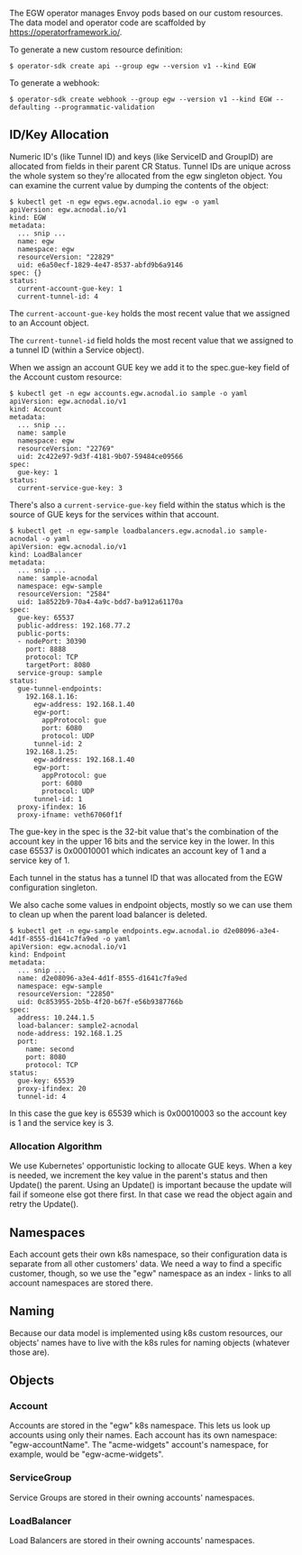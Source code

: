The EGW operator manages Envoy pods based on our custom resources. The
data model and operator code are scaffolded by
https://operatorframework.io/.

To generate a new custom resource definition:
```
$ operator-sdk create api --group egw --version v1 --kind EGW
```

To generate a webhook:
```
$ operator-sdk create webhook --group egw --version v1 --kind EGW --defaulting --programmatic-validation
```

## ID/Key Allocation

Numeric ID's (like Tunnel ID) and keys (like ServiceID and GroupID)
are allocated from fields in their parent CR Status. Tunnel IDs are
unique across the whole system so they're allocated from the egw
singleton object. You can examine the current value by dumping the contents of the object:

```
$ kubectl get -n egw egws.egw.acnodal.io egw -o yaml
apiVersion: egw.acnodal.io/v1
kind: EGW
metadata:
  ... snip ...
  name: egw
  namespace: egw
  resourceVersion: "22829"
  uid: e6a50ecf-1829-4e47-8537-abfd9b6a9146
spec: {}
status:
  current-account-gue-key: 1
  current-tunnel-id: 4
```

The ```current-account-gue-key``` holds the most recent value that we
assigned to an Account object.

The ```current-tunnel-id``` field holds the most recent value that we
assigned to a tunnel ID (within a Service object).

When we assign an account GUE key we add it to the spec.gue-key field
of the Account custom resource:

```
$ kubectl get -n egw accounts.egw.acnodal.io sample -o yaml
apiVersion: egw.acnodal.io/v1
kind: Account
metadata:
  ... snip ...
  name: sample
  namespace: egw
  resourceVersion: "22769"
  uid: 2c422e97-9d3f-4181-9b07-59484ce09566
spec:
  gue-key: 1
status:
  current-service-gue-key: 3
```

There's also a ```current-service-gue-key``` field within the status
which is the source of GUE keys for the services within that account.

```
$ kubectl get -n egw-sample loadbalancers.egw.acnodal.io sample-acnodal -o yaml
apiVersion: egw.acnodal.io/v1
kind: LoadBalancer
metadata:
  ... snip ...
  name: sample-acnodal
  namespace: egw-sample
  resourceVersion: "2584"
  uid: 1a8522b9-70a4-4a9c-bdd7-ba912a61170a
spec:
  gue-key: 65537
  public-address: 192.168.77.2
  public-ports:
  - nodePort: 30390
    port: 8888
    protocol: TCP
    targetPort: 8080
  service-group: sample
status:
  gue-tunnel-endpoints:
    192.168.1.16:
      egw-address: 192.168.1.40
      egw-port:
        appProtocol: gue
        port: 6080
        protocol: UDP
      tunnel-id: 2
    192.168.1.25:
      egw-address: 192.168.1.40
      egw-port:
        appProtocol: gue
        port: 6080
        protocol: UDP
      tunnel-id: 1
  proxy-ifindex: 16
  proxy-ifname: veth67060f1f
```

The gue-key in the spec is the 32-bit value that's the combination of
the account key in the upper 16 bits and the service key in the
lower. In this case 65537 is 0x00010001 which indicates an account key
of 1 and a service key of 1.

Each tunnel in the status has a tunnel ID that was allocated from the
EGW configuration singleton.

We also cache some values in endpoint objects, mostly so we can use
them to clean up when the parent load balancer is deleted.

```
$ kubectl get -n egw-sample endpoints.egw.acnodal.io d2e08096-a3e4-4d1f-8555-d1641c7fa9ed -o yaml
apiVersion: egw.acnodal.io/v1
kind: Endpoint
metadata:
  ... snip ...
  name: d2e08096-a3e4-4d1f-8555-d1641c7fa9ed
  namespace: egw-sample
  resourceVersion: "22850"
  uid: 0c853955-2b5b-4f20-b67f-e56b9387766b
spec:
  address: 10.244.1.5
  load-balancer: sample2-acnodal
  node-address: 192.168.1.25
  port:
    name: second
    port: 8080
    protocol: TCP
status:
  gue-key: 65539
  proxy-ifindex: 20
  tunnel-id: 4
```

In this case the gue key is 65539 which is 0x00010003 so the account
key is 1 and the service key is 3.

### Allocation Algorithm

We use Kubernetes' opportunistic locking to allocate GUE keys. When a
key is needed, we increment the key value in the parent's status and
then Update() the parent. Using an Update() is important because the
update will fail if someone else got there first. In that case we read
the object again and retry the Update().

## Namespaces

Each account gets their own k8s namespace, so their configuration data is separate from all other customers' data.
We need a way to find a specific customer, though, so we use the "egw" namespace as an index - links to all account namespaces are stored there.

## Naming
Because our data model is implemented using k8s custom resources, our objects' names have to live with the k8s rules for naming objects (whatever those are).

## Objects

### Account
Accounts are stored in the "egw" k8s namespace.
This lets us look up accounts using only their names.
Each account has its own namespace: "egw-accountName".
The "acme-widgets" account's namespace, for example, would be "egw-acme-widgets".

### ServiceGroup
Service Groups are stored in their owning accounts' namespaces.

### LoadBalancer
Load Balancers are stored in their owning accounts' namespaces.
